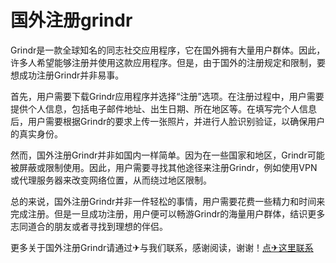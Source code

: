# 国外注册grindr

Grindr是一款全球知名的同志社交应用程序，它在国外拥有大量用户群体。因此，许多人希望能够注册并使用这款应用程序。但是，由于国外的注册规定和限制，要想成功注册Grindr并非易事。

首先，用户需要下载Grindr应用程序并选择“注册”选项。在注册过程中，用户需要提供个人信息，包括电子邮件地址、出生日期、所在地区等。在填写完个人信息后，用户需要根据Grindr的要求上传一张照片，并进行人脸识别验证，以确保用户的真实身份。

然而，国外注册Grindr并非如国内一样简单。因为在一些国家和地区，Grindr可能被屏蔽或限制使用。因此，用户需要寻找其他途径来注册Grindr，例如使用VPN或代理服务器来改变网络位置，从而绕过地区限制。

总的来说，国外注册Grindr并非一件轻松的事情，用户需要花费一些精力和时间来完成注册。但是一旦成功注册，用户便可以畅游Grindr的海量用户群体，结识更多志同道合的朋友或者寻找到理想的伴侣。

更多关于国外注册Grindr请通过✈与我们联系，感谢阅读，谢谢！[点✈这里联系](https://acc.k02.cc)
